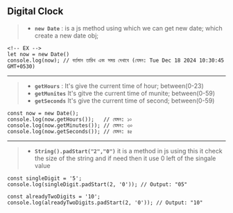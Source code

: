 ## Digital Clock

> - **`new Date`** : is a js method using which we can get new date; which create a new date obj;
```
<!-- EX -->
let now = new Date()
console.log(now); // বর্তমান তারিখ এবং সময় দেখাবে (যেমন: Tue Dec 18 2024 10:30:45 GMT+0530)
```
-----
> - **`getHours`** : It's give the current time of hour; between(0-23)
> - **`getMunites`** It's gitve the current time of munite; between(0-59)
> - **`getSeconds`** It's give the current time of second; 
between(0-59)

```
const now = new Date();
console.log(now.getHours());   // যেমন: ১০
console.log(now.getMinutes()); // যেমন: ৩০
console.log(now.getSeconds()); // যেমন: ৪৫
```

---
> - **`String().padStart("2","0")`** it is a method in js using this it check the size of the string and if need then it use 0 left of the singale value

```
const singleDigit = '5';
console.log(singleDigit.padStart(2, '0')); // Output: "05"

const alreadyTwoDigits = '10';
console.log(alreadyTwoDigits.padStart(2, '0')); // Output: "10"

```